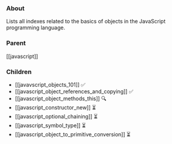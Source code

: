 ### About
Lists all indexes related to the basics of objects in the JavaScript programming language.

### Parent
[[javascript]]

### Children
- [[javavscript_objects_101]] ✅
- [[javascript_object_references_and_copying]] ✅
- [[javascript_object_methods_this]] 🔍
- [[javascript_constructor_new]] ⏳
- [[javascript_optional_chaining]] ⏳
- [[javascript_symbol_type]] ⏳
- [[javascript_object_to_primitive_conversion]] ⏳